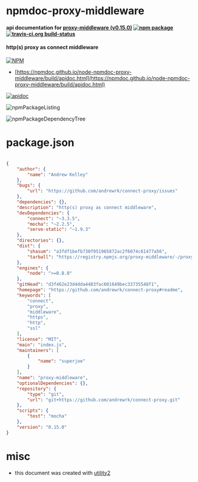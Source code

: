 # npmdoc-proxy-middleware

#### api documentation for  [proxy-middleware (v0.15.0)](https://github.com/andrewrk/connect-proxy#readme)  [![npm package](https://img.shields.io/npm/v/npmdoc-proxy-middleware.svg?style=flat-square)](https://www.npmjs.org/package/npmdoc-proxy-middleware) [![travis-ci.org build-status](https://api.travis-ci.org/npmdoc/node-npmdoc-proxy-middleware.svg)](https://travis-ci.org/npmdoc/node-npmdoc-proxy-middleware)

#### http(s) proxy as connect middleware

[![NPM](https://nodei.co/npm/proxy-middleware.png?downloads=true&downloadRank=true&stars=true)](https://www.npmjs.com/package/proxy-middleware)

- [https://npmdoc.github.io/node-npmdoc-proxy-middleware/build/apidoc.html](https://npmdoc.github.io/node-npmdoc-proxy-middleware/build/apidoc.html)

[![apidoc](https://npmdoc.github.io/node-npmdoc-proxy-middleware/build/screenCapture.buildCi.browser.%252Ftmp%252Fbuild%252Fapidoc.html.png)](https://npmdoc.github.io/node-npmdoc-proxy-middleware/build/apidoc.html)

![npmPackageListing](https://npmdoc.github.io/node-npmdoc-proxy-middleware/build/screenCapture.npmPackageListing.svg)

![npmPackageDependencyTree](https://npmdoc.github.io/node-npmdoc-proxy-middleware/build/screenCapture.npmPackageDependencyTree.svg)



# package.json

```json

{
    "author": {
        "name": "Andrew Kelley"
    },
    "bugs": {
        "url": "https://github.com/andrewrk/connect-proxy/issues"
    },
    "dependencies": {},
    "description": "http(s) proxy as connect middleware",
    "devDependencies": {
        "connect": "~3.3.5",
        "mocha": "~2.2.5",
        "serve-static": "~1.9.3"
    },
    "directories": {},
    "dist": {
        "shasum": "a3fdf1befb730f951965872ac2f6074c61477a56",
        "tarball": "https://registry.npmjs.org/proxy-middleware/-/proxy-middleware-0.15.0.tgz"
    },
    "engines": {
        "node": ">=0.8.0"
    },
    "gitHead": "d3f462e23d4dda4483fac601649bec33735548f1",
    "homepage": "https://github.com/andrewrk/connect-proxy#readme",
    "keywords": [
        "connect",
        "proxy",
        "middleware",
        "https",
        "http",
        "ssl"
    ],
    "license": "MIT",
    "main": "index.js",
    "maintainers": [
        {
            "name": "superjoe"
        }
    ],
    "name": "proxy-middleware",
    "optionalDependencies": {},
    "repository": {
        "type": "git",
        "url": "git+https://github.com/andrewrk/connect-proxy.git"
    },
    "scripts": {
        "test": "mocha"
    },
    "version": "0.15.0"
}
```



# misc
- this document was created with [utility2](https://github.com/kaizhu256/node-utility2)
